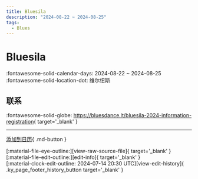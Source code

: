 ```yaml
---
title: Bluesila
description: "2024-08-22 ~ 2024-08-25"
tags:
  - Blues
---
```


# Bluesila 

:fontawesome-solid-calendar-days: 2024-08-22 ~ 2024-08-25  
:fontawesome-solid-location-dot: 维尔纽斯  

## 联系

:fontawesome-solid-globe: <https://bluesdance.lt/bluesila-2024-information-registration>{ target='_blank' }  

---

[添加到日历](https://swing.news/ics/zh-Hans/2024/lt_LT/bluesila-2024.ics){ .md-button }

<div class="ky_page_footer" markdown>
<div class="ky_page_footer_trailing" markdown="span">
[:material-file-eye-outline:][view-raw-source-file]{ target='_blank' }
[:material-file-edit-outline:][edit-info]{ target='_blank' }
</div>
<div class="ky_page_footer_leading" markdown="span">
[:material-clock-edit-outline: 2024-07-14 20:30 UTC][view-edit-history]{ .ky_page_footer_history_button target='_blank' }
</div>
</div>

[view-raw-source-file]: https://github.com/swingdance/events/blob/main/2024/lt_LT/bluesila-2024.json "查看原始源文件"
[edit-info]: https://github.com/swingdance/events/issues/new?assignees=&labels=update+event&projects=&template=03-update_entity.yml&title=%5B2024%2Flt_LT%5D%20Bluesila&region=lt_LT&year=2024&id=bluesila-2024&name=Bluesila&org_id= "编辑信息"

[view-edit-history]: https://github.com/swingdance/events/commits/main/2024/lt_LT/bluesila-2024.json "查看编辑历史"
